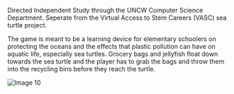 Directed Independent Study through the UNCW Computer Science Department. Seperate from the Virtual Access to Stem Careers (VASC) sea turtle project.

The game is meant to be a learning device for elementary schoolers on protecting the oceans and the effects that plastic pollution can have on aquatic life, especially sea turtles. Grocery bags and jellyfish float down towards the sea turtle and the player has to grab the bags and throw them into the recycling bins before they reach the turtle.

![Image 10](https://github.com/user-attachments/assets/ad0cd743-05c0-40e4-aeab-455b4ff65a73)
